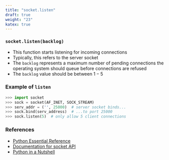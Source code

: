 ```yaml
---
title: "socket.listen"
draft: true
weight: "23"
katex: true
---
```


### `socket.listen(backlog)`
- This function starts listening for incoming connections
- Typically, this refers to the server socket
- The `backlog` represents a maximum number of pending connections the operating system should queue before connections are refused
- The `backlog` value should be between $1-5$

### Example of `listen`

```python
>>> import socket
>>> sock = socket(AF_INET, SOCK_STREAM)
>>> serv_addr = ('', 25000)  # server socket binds...
>>> sock.bind(serv_address)  # ...to port 25000
>>> sock.listen(5)  # only allow 5 client connections
```

### References
- [Python Essential Reference](http://index-of.co.uk/Python/Python%20Essential%20Reference,%20Fourth%20Edition.pdf)
- [Documentation for socket API](https://docs.python.org/3/library/socket.html)
- [Python in a Nutshell](https://www.arp.com/medias/13916546.pdf)
